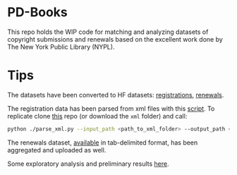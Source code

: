 # PD-Books

This repo holds the WIP code for  matching and analyzing datasets of copyright submissions and renewals based on the excellent work done by The New York Public Library (NYPL).

# Tips

The datasets have been converted to HF datasets: [registrations](https://huggingface.co/datasets/baber/NYPL_entries), [renewals](https://huggingface.co/datasets/baber/cce-renewals).

The registration data has been parsed from xml files with this [script](parse_xml.py). To replicate clone [this](https://github.com/NYPL/catalog_of_copyright_entries_project) repo (or download the `xml` folder) and call:
```bash
python ./parse_xml.py --input_path <path_to_xml_folder> --output_path <output.parquet>
```
The renewals dataset, [available](https://github.com/NYPL/cce-renewals) in tab-delimited format, has been aggregated and uploaded as well.

Some exploratory analysis and preliminary results [here](preliminary_analysis.ipynb).
